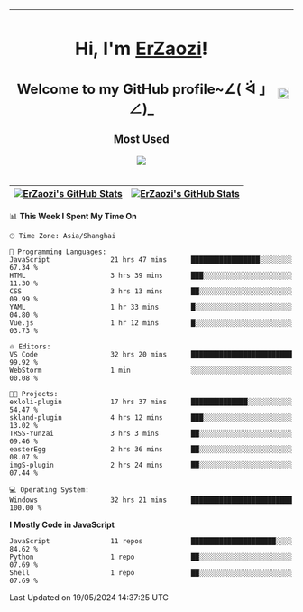 |<h1>Hi, I'm <a href="https://github.com/erzaozi">ErZaozi</a>! </h1><h2>Welcome to my GitHub profile~∠( ᐛ 」∠)_</h2><p><h3>Most Used</h3><img src="https://skillicons.dev/icons?i=github,vscode,visualstudio,ubuntu,postman,pycharm,webstorm,git,docker"></p>|<img decoding="async" align=center src="https://cdn.jsdelivr.net/gh/erzaozi/erzaozi/image.gif" width="100%">|
| ----- | ----- |

| <a href="https://github.com/erzaozi"><img align="center" src="https://github-readme-stats.vercel.app/api/top-langs/?username=erzaozi&title_color=44cef6&text_color=4b5cc4&icon_color=2bbc8a&bg_color=white&langs_count=4&hide_border=true" alt="ErZaozi's GitHub Stats" /></a> | <a href="https://github.com/erzaozi"><img align="center" src="https://github-readme-stats.vercel.app/api?username=erzaozi&show_icons=true&line_height=27&count_private=true&title_color=44cef6&text_color=4b5cc4&icon_color=2bbc8a&bg_color=white&hide_border=true" alt="ErZaozi's GitHub Stats" /></a> |
| ----- | ----- |
<!--START_SECTION:waka-->
📊 **This Week I Spent My Time On** 

```text
🕑︎ Time Zone: Asia/Shanghai

💬 Programming Languages: 
JavaScript               21 hrs 47 mins      █████████████████░░░░░░░░   67.34 % 
HTML                     3 hrs 39 mins       ███░░░░░░░░░░░░░░░░░░░░░░   11.30 % 
CSS                      3 hrs 13 mins       ██░░░░░░░░░░░░░░░░░░░░░░░   09.99 % 
YAML                     1 hr 33 mins        █░░░░░░░░░░░░░░░░░░░░░░░░   04.80 % 
Vue.js                   1 hr 12 mins        █░░░░░░░░░░░░░░░░░░░░░░░░   03.73 % 

🔥 Editors: 
VS Code                  32 hrs 20 mins      █████████████████████████   99.92 % 
WebStorm                 1 min               ░░░░░░░░░░░░░░░░░░░░░░░░░   00.08 % 

🐱‍💻 Projects: 
exloli-plugin            17 hrs 37 mins      ██████████████░░░░░░░░░░░   54.47 % 
skland-plugin            4 hrs 12 mins       ███░░░░░░░░░░░░░░░░░░░░░░   13.02 % 
TRSS-Yunzai              3 hrs 3 mins        ██░░░░░░░░░░░░░░░░░░░░░░░   09.46 % 
easterEgg                2 hrs 36 mins       ██░░░░░░░░░░░░░░░░░░░░░░░   08.07 % 
imgS-plugin              2 hrs 24 mins       ██░░░░░░░░░░░░░░░░░░░░░░░   07.44 % 

💻 Operating System: 
Windows                  32 hrs 21 mins      █████████████████████████   100.00 % 
```

**I Mostly Code in JavaScript** 

```text
JavaScript               11 repos            █████████████████████░░░░   84.62 % 
Python                   1 repo              ██░░░░░░░░░░░░░░░░░░░░░░░   07.69 % 
Shell                    1 repo              ██░░░░░░░░░░░░░░░░░░░░░░░   07.69 % 
```




 Last Updated on 19/05/2024 14:37:25 UTC
<!--END_SECTION:waka-->
